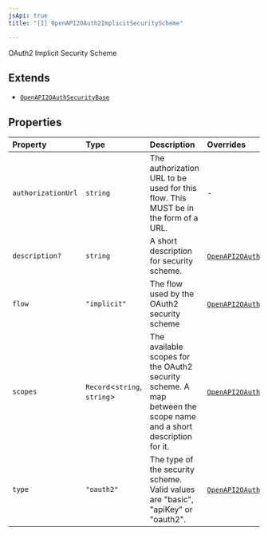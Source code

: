 ```yaml
---
jsApi: true
title: "[I] OpenAPI2OAuth2ImplicitSecurityScheme"

---
```

OAuth2 Implicit Security Scheme

## Extends

- [`OpenAPI2OAuthSecurityBase`](OpenAPI2OAuthSecurityBase.md)

## Properties

| Property | Type | Description | Overrides | Inherited from |
| :------ | :------ | :------ | :------ | :------ |
| `authorizationUrl` | `string` | The authorization URL to be used for this flow. This MUST be in the form of a URL. | - | - |
| `description?` | `string` | A short description for security scheme. | [`OpenAPI2OAuthSecurityBase`](OpenAPI2OAuthSecurityBase.md).`description` | [`OpenAPI2OAuthSecurityBase`](OpenAPI2OAuthSecurityBase.md).`description` |
| `flow` | `"implicit"` | The flow used by the OAuth2 security scheme | [`OpenAPI2OAuthSecurityBase`](OpenAPI2OAuthSecurityBase.md).`flow` | [`OpenAPI2OAuthSecurityBase`](OpenAPI2OAuthSecurityBase.md).`flow` |
| `scopes` | `Record`<`string`, `string`\> | The available scopes for the OAuth2 security scheme. A map between the scope name and a short description for it. | [`OpenAPI2OAuthSecurityBase`](OpenAPI2OAuthSecurityBase.md).`scopes` | [`OpenAPI2OAuthSecurityBase`](OpenAPI2OAuthSecurityBase.md).`scopes` |
| `type` | `"oauth2"` | The type of the security scheme. Valid values are "basic", "apiKey" or "oauth2". | [`OpenAPI2OAuthSecurityBase`](OpenAPI2OAuthSecurityBase.md).`type` | [`OpenAPI2OAuthSecurityBase`](OpenAPI2OAuthSecurityBase.md).`type` |
